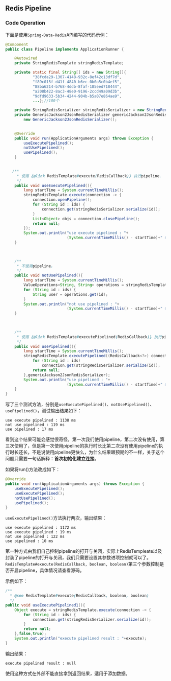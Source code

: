 ## Redis Pipeline









### Code Operation

下面是使用`Spring-Data-Redis`API编写的代码示例：

```java
@Component
public class Pipeline implements ApplicationRunner {

    @Autowired
    private StringRedisTemplate stringRedisTemplate;

    private static final String[] ids = new String[]{
            "38fcda29-1307-4148-932c-8ef42c13df7d",
        	"f89c015f-d41f-4840-b6ec-0b0a5c0b4ef5",
        	"88ba6214-b768-4ddb-8faf-185eed718444",
        	"a208b422-8ac3-48e0-9196-2ccd49a09d3b",
        	"9dfd9633-5b34-4244-904b-b5a07e864ae9",
        	...};//100个

    private StringRedisSerializer stringRedisSerializer = new StringRedisSerializer();
    private GenericJackson2JsonRedisSerializer genericJackson2JsonRedisSerializer = 
        new GenericJackson2JsonRedisSerializer();

    
    @Override
    public void run(ApplicationArguments args) throws Exception {
        useExecutePipelined();
        notUsePipelined();
        usePipelined();
    }

    
   /**
     * 使用 {@link RedisTemplate#execute(RedisCallback)} 执行pipeline.
     */
    public void useExecutePipelined(){
        long startTime = System.currentTimeMillis();
        stringRedisTemplate.execute(connection -> {
            connection.openPipeline();
            for (String id : ids) {
                connection.get(stringRedisSerializer.serialize(id));
            }
            List<Object> objs = connection.closePipeline();
            return null;
        });
        System.out.println("use execute pipelined : "+
                           (System.currentTimeMillis() - startTime)+" ms");
    }

    
    
    /**
     * 不使用pipeline。
     */
    public void notUsePipelined(){
        long startTime = System.currentTimeMillis();
        ValueOperations<String, String> operations = stringRedisTemplate.opsForValue();
        for (String id : ids) {
            String user = operations.get(id);
        }
        System.out.println("not use pipelined : "+
                           (System.currentTimeMillis() - startTime)+" ms");
    }

    
    
    /**
     * 使用 {@link RedisTemplate#executePipelined(RedisCallback)} 执行pipeline.
     */
    public void usePipelined(){
        long startTime = System.currentTimeMillis();
        stringRedisTemplate.executePipelined((RedisCallback<?>) connection -> {
            for (String id : ids) 
                connection.get(stringRedisSerializer.serialize(id));
            return null;
        },genericJackson2JsonRedisSerializer);
        System.out.println("use pipelined : "+
                           (System.currentTimeMillis() - startTime)+" ms");
    }
}
```

写了三个测试方法，分别是`useExecutePipelined()`、`notUsePipelined()`、`usePipelined()`，测试输出结果如下：

```
use execute pipelined : 1138 ms
not use pipelined : 119 ms
use pipelined : 17 ms
```

看到这个结果可能会感觉很奇怪，第一次我们使用pipeline，第二次没有使用，第三次使用了，但是第一次使用pipeline的执行时长比第二次没有使用pipeline的执行时长还长，不是说使用pipeline更快么，为什么结果跟预期的不一样，关于这个问题只需要一句话解释：**首次初始化建立连接**。

如果将run()方法改成如下：

```java
@Override
public void run(ApplicationArguments args) throws Exception {
    useExecutePipelined();
    useExecutePipelined();
    notUsePipelined();
    usePipelined();
}
```

`useExecutePipelined()`方法执行两次，输出结果：

```
use execute pipelined : 1172 ms
use execute pipelined : 19 ms
not use pipelined : 122 ms
use pipelined : 10 ms
```



第一种方式由我们自己控制pipeline的打开与关闭，实际上RedisTempleate以及封装了pipeline的打开与关闭，我们只需要设置其参数进项控制就可以了。`RedisTemplate#execute(RedisCallback, boolean, boolean)`第三个参数控制是否开启pipeline，具体情况请查看源码。

示例如下：

```java
/**
  * @see RedisTemplate#execute(RedisCallback, boolean, boolean)
  */
public void useExecutePipelined1(){
    Object execute = stringRedisTemplate.execute(connection -> {
        for (String id : ids) {
            connection.get(stringRedisSerializer.serialize(id));
        }
        return null;
    },false,true);
    System.out.println("execute pipelined result : "+execute);
}
```

输出结果：

```
execute pipelined result : null
```

使用这种方式在外部不能直接拿到返回结果，适用于添加数据。